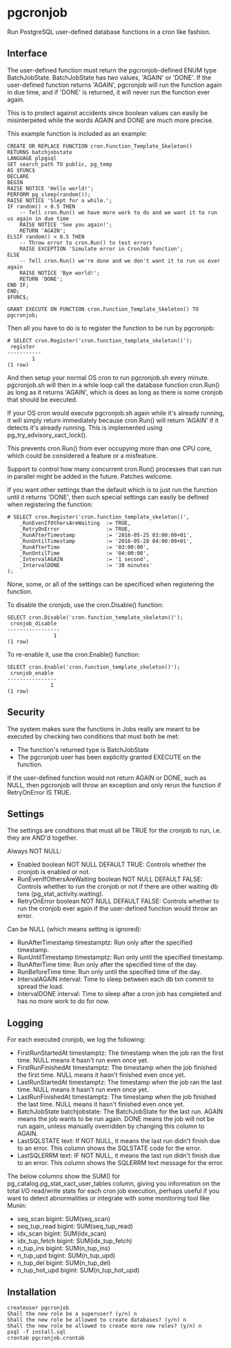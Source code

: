 # pgcronjob

Run PostgreSQL user-defined database functions in a cron like fashion.

## Interface

The user-defined function must return the pgcronjob-defined ENUM type BatchJobState.
BatchJobState has two values, 'AGAIN' or 'DONE'.
If the user-defined function returns 'AGAIN', pgcronjob will run the function again in due time,
and if 'DONE' is returned, it will never run the function ever again.

This is to protect against accidents since boolean values can easily be misinterpeted while the words AGAIN and DONE are much more precise.

This example function is included as an example:

    CREATE OR REPLACE FUNCTION cron.Function_Template_Skeleton()
    RETURNS batchjobstate
    LANGUAGE plpgsql
    SET search_path TO public, pg_temp
    AS $FUNC$
    DECLARE
    BEGIN
    RAISE NOTICE 'Hello world!';
    PERFORM pg_sleep(random());
    RAISE NOTICE 'Slept for a while.';
    IF random() < 0.5 THEN
        -- Tell cron.Run() we have more work to do and we want it to run us again in due time
        RAISE NOTICE 'See you again!';
        RETURN 'AGAIN';
    ELSIF random() < 0.5 THEN
        -- Throw error to cron.Run() to test errors
        RAISE EXCEPTION 'Simulate error in CronJob function';
    ELSE
        -- Tell cron.Run() we're done and we don't want it to run us ever again
        RAISE NOTICE 'Bye world!';
        RETURN 'DONE';
    END IF;
    END;
    $FUNC$;
    
    GRANT EXECUTE ON FUNCTION cron.Function_Template_Skeleton() TO pgcronjob;

Then all you have to do is to register the function to be run by pgcronjob:

    # SELECT cron.Register('cron.function_template_skeleton()');
     register 
    -----------
            1
    (1 row)

And then setup your normal OS cron to run pgcronjob.sh every minute.
pgcronjob.sh will then in a while loop call the database function cron.Run() as long as it returns 'AGAIN',
which is does as long as there is some cronjob that should be executed.

If your OS cron would execute pgcronjob.sh again while it's already running, it will simply return immediately
because cron.Run() will return 'AGAIN' if it detects it's already running. This is implemented using pg_try_advisory_xact_lock().

This prevents cron.Run() from ever occupying more than one CPU core, which could be considered a feature or a misfeature.

Support to control how many concurrent cron.Run() processes that can run in parallel might be added in the future. Patches welcome.

If you want other settings than the default which is to just run the function until it returns 'DONE',
then such special settings can easily be defined when registering the function:

    # SELECT cron.Register('cron.function_template_skeleton()',
        _RunEvenIfOthersAreWaiting  := TRUE,
        _RetryOnError               := TRUE,
        _RunAfterTimestamp          := '2016-05-25 03:00:00+01',
        _RunUntilTimestamp          := '2016-05-28 04:00:00+01',
        _RunAfterTime               := '03:00:00',
        _RunUntilTime               := '04:00:00',
        _IntervalAGAIN              := '1 second',
        _IntervalDONE               := '30 minutes'
    );

None, some, or all of the settings can be specificed when registering the function.

To disable the cronjob, use the cron.Disable() function:

    SELECT cron.Disable('cron.function_template_skeleton()');
     cronjob_disable 
    -----------------
                   1
    (1 row)

To re-enable it, use the cron.Enable() function:

    SELECT cron.Enable('cron.function_template_skeleton()');
     cronjob_enable 
    ----------------
                  1
    (1 row)

## Security

The system makes sure the functions in Jobs really are meant to be executed by checking two conditions that must both be met:

- The function's returned type is BatchJobState
- The pgcronjob user has been explicitly granted EXECUTE on the function.

If the user-defined function would not return AGAIN or DONE, such as NULL, then pgcronjob will throw an exception and only rerun the function if RetryOnError IS TRUE.

## Settings

The settings are conditions that must all be TRUE for the cronjob to run, i.e. they are AND'd together.

Always NOT NULL:
- Enabled boolean NOT NULL DEFAULT TRUE: Controls whether the cronjob is enabled or not.
- RunEvenIfOthersAreWaiting boolean NOT NULL DEFAULT FALSE: Controls whether to run the cronjob or not if there are other waiting db txns (pg_stat_activity.waiting).
- RetryOnError boolean NOT NULL DEFAULT FALSE: Controls whether to run the cronjob ever again if the user-defined function would throw an error.

Can be NULL (which means setting is ignored):
- RunAfterTimestamp timestamptz: Run only after the specified timestamp.
- RunUntilTimestamp timestamptz: Run only until the specified timestamp.
- RunAfterTime time: Run only after the specified time of the day.
- RunBeforeTime time: Run only until the specified time of the day.
- IntervalAGAIN interval: Time to sleep between each db txn commit to spread the load.
- IntervalDONE interval: Time to sleep after a cron job has completed and has no more work to do for now.

## Logging

For each executed cronjob, we log the following:

- FirstRunStartedAt         timestamptz: The timestamp when the job ran the first time. NULL means it hasn't run even once yet.
- FirstRunFinishedAt        timestamptz: The timestamp when the job finished the first time. NULL means it hasn't finished even once yet.
- LastRunStartedAt          timestamptz: The timestamp when the job ran the last time. NULL means it hasn't run even once yet.
- LastRunFinishedAt         timestamptz: The timestamp when the job finished the last time. NULL means it hasn't finished even once yet.
- BatchJobState             batchjobstate: The BatchJobState for the last run. AGAIN means the job wants to be run again. DONE means the job will not be run again, unless manually overridden by changing this column to AGAIN.
- LastSQLSTATE              text: If NOT NULL, it means the last run didn't finish due to an error. This column shows the SQLSTATE code for the error.
- LastSQLERRM               text: IF NOT NULL, it means the last run didn't finish due to an error. This column shows the SQLERRM text message for the error.

The below columns show the SUM() for pg_catalog.pg_stat_xact_user_tables column,
giving you information on the total I/O read/write stats for each cron job execution,
perhaps useful if you want to detect abnormalities or integrate with some monitoring tool like Munin:

- seq_scan                  bigint: SUM(seq_scan)
- seq_tup_read              bigint: SUM(seq_tup_read)
- idx_scan                  bigint: SUM(idx_scan)
- idx_tup_fetch             bigint: SUM(idx_tup_fetch)
- n_tup_ins                 bigint: SUM(n_tup_ins)
- n_tup_upd                 bigint: SUM(n_tup_upd)
- n_tup_del                 bigint: SUM(n_tup_del)
- n_tup_hot_upd             bigint: SUM(n_tup_hot_upd)

## Installation

    createuser pgcronjob
    Shall the new role be a superuser? (y/n) n
    Shall the new role be allowed to create databases? (y/n) n
    Shall the new role be allowed to create more new roles? (y/n) n
    psql -f install.sql
    crontab pgcronjob.crontab
